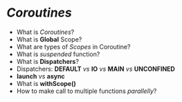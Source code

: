# *Coroutines*

- What is *Coroutines*?
- What is **Global** Scope?
- What are types of *Scopes* in Coroutine?
- What is *suspended* function?
- What is **Dispatchers**?
- Dispatchers: **DEFAULT** *vs* **IO** *vs* **MAIN** *vs* **UNCONFINED**
- **launch** *vs* **async**
- What is **withScope()**
- How to make call to multiple functions *parallelly*?
